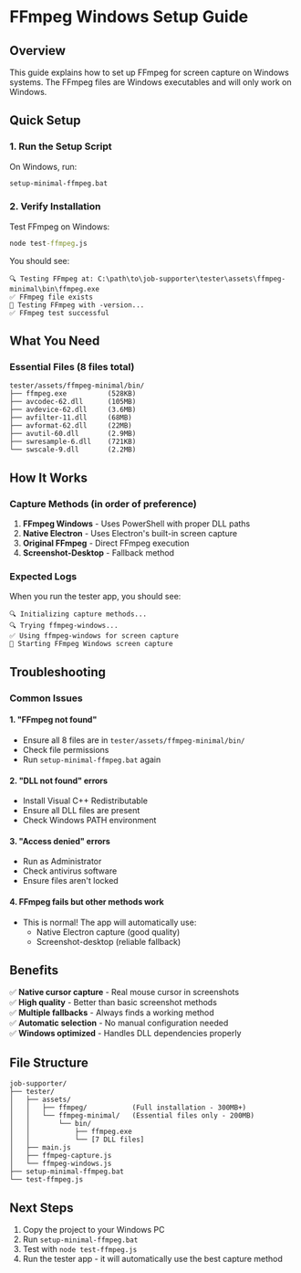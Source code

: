 # FFmpeg Windows Setup Guide

## Overview
This guide explains how to set up FFmpeg for screen capture on Windows systems. The FFmpeg files are Windows executables and will only work on Windows.

## Quick Setup

### 1. Run the Setup Script
On Windows, run:
```cmd
setup-minimal-ffmpeg.bat
```

### 2. Verify Installation
Test FFmpeg on Windows:
```cmd
node test-ffmpeg.js
```

You should see:
```
🔍 Testing FFmpeg at: C:\path\to\job-supporter\tester\assets\ffmpeg-minimal\bin\ffmpeg.exe
✅ FFmpeg file exists
🧪 Testing FFmpeg with -version...
✅ FFmpeg test successful
```

## What You Need

### Essential Files (8 files total)
```
tester/assets/ffmpeg-minimal/bin/
├── ffmpeg.exe          (528KB)
├── avcodec-62.dll      (105MB)
├── avdevice-62.dll     (3.6MB)
├── avfilter-11.dll     (68MB)
├── avformat-62.dll     (22MB)
├── avutil-60.dll       (2.9MB)
├── swresample-6.dll    (721KB)
└── swscale-9.dll       (2.2MB)
```

## How It Works

### Capture Methods (in order of preference)
1. **FFmpeg Windows** - Uses PowerShell with proper DLL paths
2. **Native Electron** - Uses Electron's built-in screen capture
3. **Original FFmpeg** - Direct FFmpeg execution
4. **Screenshot-Desktop** - Fallback method

### Expected Logs
When you run the tester app, you should see:
```
🔍 Initializing capture methods...
🔍 Trying ffmpeg-windows...
✅ Using ffmpeg-windows for screen capture
🎥 Starting FFmpeg Windows screen capture
```

## Troubleshooting

### Common Issues

#### 1. "FFmpeg not found"
- Ensure all 8 files are in `tester/assets/ffmpeg-minimal/bin/`
- Check file permissions
- Run `setup-minimal-ffmpeg.bat` again

#### 2. "DLL not found" errors
- Install Visual C++ Redistributable
- Ensure all DLL files are present
- Check Windows PATH environment

#### 3. "Access denied" errors
- Run as Administrator
- Check antivirus software
- Ensure files aren't locked

#### 4. FFmpeg fails but other methods work
- This is normal! The app will automatically use:
  - Native Electron capture (good quality)
  - Screenshot-desktop (reliable fallback)

## Benefits

✅ **Native cursor capture** - Real mouse cursor in screenshots  
✅ **High quality** - Better than basic screenshot methods  
✅ **Multiple fallbacks** - Always finds a working method  
✅ **Automatic selection** - No manual configuration needed  
✅ **Windows optimized** - Handles DLL dependencies properly  

## File Structure
```
job-supporter/
├── tester/
│   ├── assets/
│   │   ├── ffmpeg/           (Full installation - 300MB+)
│   │   └── ffmpeg-minimal/   (Essential files only - 200MB)
│   │       └── bin/
│   │           ├── ffmpeg.exe
│   │           └── [7 DLL files]
│   ├── main.js
│   ├── ffmpeg-capture.js
│   └── ffmpeg-windows.js
├── setup-minimal-ffmpeg.bat
└── test-ffmpeg.js
```

## Next Steps
1. Copy the project to your Windows PC
2. Run `setup-minimal-ffmpeg.bat`
3. Test with `node test-ffmpeg.js`
4. Run the tester app - it will automatically use the best capture method
